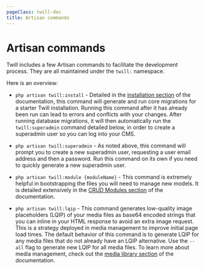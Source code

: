 ```yaml
---
pageClass: twill-doc
title: Artisan commands
---
```


# Artisan commands


Twill includes a few Artisan commands to facilitate the development process. They are all maintained under the `twill:` namespace.

Here is an overview:

* `php artisan twill:install` - Detailed in the [installation section](#installation) of the documentation, this command will generate and run core migrations for a starter Twill installation. Running this command after it has already been run can lead to errors and conflicts with your changes. After running database migrations, it will then automatically run the `twill:superadmin` command detailed below, in order to create a superadmin user so you can log into your CMS.

* `php artisan twill:superadmin` - As noted above, this command will prompt you to create a new superadmin user, requesting a user email address and then a password. Run this command on its own if you need to quickly generate a new superadmin user.

* `php artisan twill:module {moduleName}` - This command is extremely helpful in bootstrapping the files you will need to  manage new models. It is detailed extensively in the [CRUD Modules section](#cli-generator) of the documentation.

* `php artisan twill:lqip` - This command generates low-quality image placeholders (LQIP) of your media files as base64 encoded strings that you can inline in your HTML response to avoid an extra image request. This is a strategy deployed in media management to improve initial page load times. The default behavior of this command is to generate LQIP for any media files that do not already have an LQIP alternative. Use the `--all` flag to generate new LQIP for all media files. To learn more about media management, check out the [media library section](#media-library-3) of the documentation.



